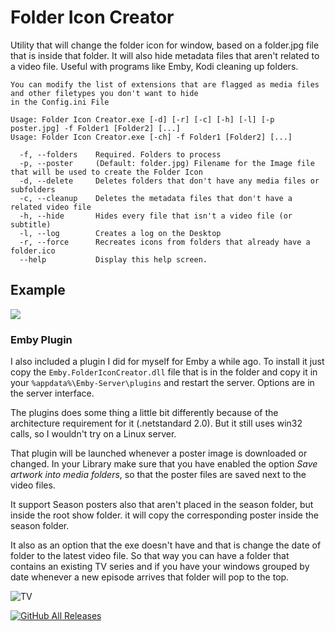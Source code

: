 # Folder Icon Creator
Utility that will change the folder icon for window, based on a folder.jpg file that is inside that folder. It will also hide metadata files that aren't related to a video file. Useful with programs like Emby, Kodi cleaning up folders.

```
You can modify the list of extensions that are flagged as media files and other filetypes you don't want to hide 
in the Config.ini File

Usage: Folder Icon Creator.exe [-d] [-r] [-c] [-h] [-l] [-p poster.jpg] -f Folder1 [Folder2] [...]
Usage: Folder Icon Creator.exe [-ch] -f Folder1 [Folder2] [...]

  -f, --folders    Required. Folders to process
  -p, --poster     (Default: folder.jpg) Filename for the Image file that will be used to create the Folder Icon
  -d, --delete     Deletes folders that don't have any media files or subfolders
  -c, --cleanup    Deletes the metadata files that don't have a related video file
  -h, --hide       Hides every file that isn't a video file (or subtitle)
  -l, --log        Creates a log on the Desktop
  -r, --force      Recreates icons from folders that already have a folder.ico
  --help           Display this help screen.
```
## Example
![](https://user-images.githubusercontent.com/11904426/49398126-70903500-f70b-11e8-9331-8547e333f993.jpg)

### Emby Plugin

I also included a plugin I did for myself for Emby a while ago. To install it just copy the `Emby.FolderIconCreator.dll` file that is in the folder and copy it in your `%appdata%\Emby-Server\plugins` and restart the server. Options are in the server interface. 

The plugins does some thing a little bit differently because of the architecture requirement for it (.netstandard 2.0). But it still uses win32 calls, so I wouldn't try on a Linux server.

That plugin will be launched whenever a poster image is downloaded or changed. In your Library make sure that you have enabled the option _Save artwork into media folders_, so that the poster files are saved next to the video files.

It support Season posters also that aren't placed in the season folder, but inside the root show folder. it will copy the corresponding poster inside the season folder.

It also as an option that the exe doesn't have and that is change the date of folder to the latest video file. So that way you can have a folder that contains an existing TV series and if you have your windows grouped by date whenever a new episode arrives that folder will pop to the top.

![TV](https://user-images.githubusercontent.com/11904426/182549766-39311300-05b4-472c-9c58-1be8681490c8.png)

[![GitHub All Releases](https://img.shields.io/github/downloads/maforget/Folder-Icon-Creator/total.svg)](https://github.com/maforget/Folder-Icon-Creator)

